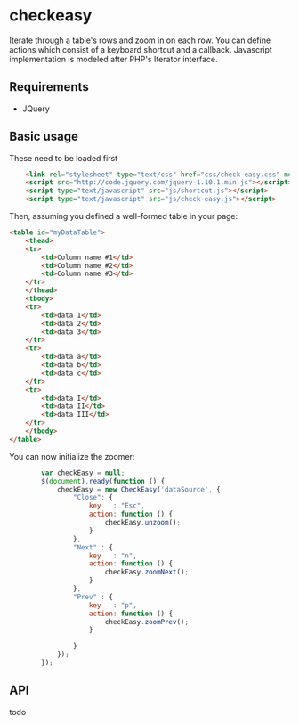 checkeasy
=========

Iterate through a table's rows and zoom in on each row.
You can define actions which consist of a keyboard shortcut and a callback. 
Javascript implementation is modeled after PHP's Iterator interface.

Requirements
---
- JQuery

Basic usage
---
These need to be loaded first
```html
    <link rel="stylesheet" type="text/css" href="css/check-easy.css" media="all"/>
    <script src="http://code.jquery.com/jquery-1.10.1.min.js"></script>
    <script type="text/javascript" src="js/shortcut.js"></script>
    <script type="text/javascript" src="js/check-easy.js"></script>
```

Then, assuming you defined a well-formed table in your page:

```html
<table id="myDataTable">
    <thead>
    <tr>
        <td>Column name #1</td>
        <td>Column name #2</td>
        <td>Column name #3</td>
    </tr>
    </thead>
    <tbody>
    <tr>
        <td>data 1</td>
        <td>data 2</td>
        <td>data 3</td>
    </tr>
    <tr>
        <td>data a</td>
        <td>data b</td>
        <td>data c</td>
    </tr>
    <tr>
        <td>data I</td>
        <td>data II</td>
        <td>data III</td>
    </tr>
    </tbody>
</table>
```

You can now initialize the zoomer:

```javascript
        var checkEasy = null;
        $(document).ready(function () {
            checkEasy = new CheckEasy('dataSource', {
                "Close": {
                    key   : "Esc",
                    action: function () {
                        checkEasy.unzoom();
                    }
                },
                "Next" : {
                    key   : "n",
                    action: function () {
                        checkEasy.zoomNext();
                    }
                },
                "Prev" : {
                    key   : "p",
                    action: function () {
                        checkEasy.zoomPrev();
                    }

                }
            });
        });
```

API 
---

todo
